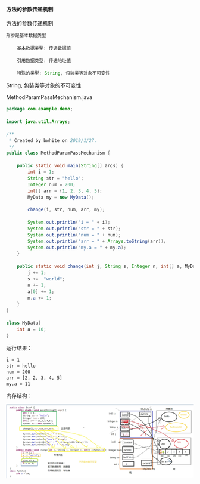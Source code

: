 #### 方法的参数传递机制

方法的参数传递机制

```java
形参是基本数据类型

	基本数据类型: 传递数据值
	
	引用数据类型: 传递地址值
	
	特殊的类型: String, 包装类等对象不可变性
```

String, 包装类等对象的不可变性

MethodParamPassMechanism.java

```java
package com.example.demo;

import java.util.Arrays;

/**
 * Created by bwhite on 2019/1/27.
 */
public class MethodParamPassMechanism {

    public static void main(String[] args) {
        int i = 1;
        String str = "hello";
        Integer num = 200;
        int[] arr = {1, 2, 3, 4, 5};
        MyData my = new MyData();

        change(i, str, num, arr, my);

        System.out.println("i = " + i);
        System.out.println("str = " + str);
        System.out.println("num = " + num);
        System.out.println("arr = " + Arrays.toString(arr));
        System.out.println("my.a = " + my.a);
    }

    public static void change(int j, String s, Integer n, int[] a, MyData m) {
        j += 1;
        s +=  "world";
        n += 1;
        a[0] += 1;
        m.a += 1;
    }
}

class MyData{
    int a = 10;
}
```

运行结果：

```shell
i = 1
str = hello
num = 200
arr = [2, 2, 3, 4, 5]
my.a = 11
```

内存结构：

![methodparam](./2019_01_27_01_方法的参数传递机制/methodparam.png)